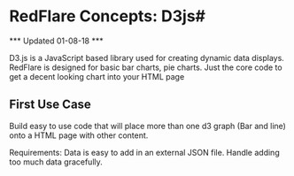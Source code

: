 # RedFlare Concepts: D3js#

*** Updated 01-08-18 ***

D3.js is a JavaScript based library used for creating dynamic data displays.  RedFlare is designed for basic bar charts, pie charts.  Just the core code to get a decent looking chart into your HTML page


## First Use Case ##
Build easy to use code that will place more than one d3 graph (Bar and line) onto a HTML page with other content.

Requirements:
Data is easy to add in an external JSON file.
Handle adding too much data gracefully.

